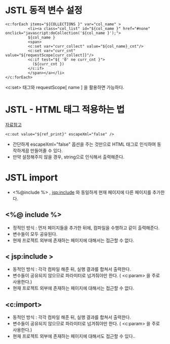 # JSTL 동적 변수 설정

```
<c:forEach items="${COLLECTIONS }" var="col_name" >
          <li><a class="col_list" id="${col_name }" href="#none" onclick="javascript:doCollection('${col_name }');">                  	
          ${col_name }
          <span>
          <c:set var="curr_collect" value="${col_name}_cnt"/>
          <c:set var="curr_cnt" value="${requestScope[curr_collect]}"/>
          <c:if test="${ '0' ne curr_cnt }">
            (${curr_cnt })
          </c:if>
          </span></a></li>						
</c:forEach>              
```        

<c:set> 태그와 requestScope[ name ] 을 활용하면 가능하다. 


# JSTL - HTML 태그 적용하는 법
[자료참고](https://needjarvis.tistory.com/51)
```
<c:out value="${ref_print}" escapeXml="false" />
```
- 간단하게 escapeXml="false" 옵션을 주는 것만으로 HTML 태그로 인식하여 동작하게끔 만들어줄 수 있다.
- 만약 설정해주지 않을 경우, string으로 인식해서 출력해준다. 

# JSTL import 
- <%@include %> , <jsp:include> 와 동일하게 현재 페이지에 다른 페이지를 추가한다. 

## <%@ include %> 
- 정적인 방식 : 먼저 페이지들을 추가한 뒤에, 컴파일을 수행하고 같이 출력해준다. 
- 변수들이 모두 공유된다. 
- 현재 프로젝트 외부에 존재하는 페이지에 대해서는 접근할 수 없다. 

## < jsp:include >
- 동적인 방식 : 각각 컴파일 해준 뒤, 실행 결과를 합쳐서 출력한다. 
- 변수들이 공유되지 않으므로 파라미터로 넘겨줘야만 한다. ( <c:param> 을 주로 사용한다.)
- 현재 프로젝트 외부에 존재하는 페이지에 대해서는 접근할 수 없다. 

## <c:import>
- 동적인 방식 : 각각 컴파일 해준 뒤, 실행 결과를 합쳐서 출력한다. 
- 변수들이 공유되지 않으므로 파라미터로 넘겨줘야만 한다. ( <c:param> 을 주로 사용한다.)
- 현재 프로젝트 외부에 존재하는 페이지에 대해서도 접근할 수 있다.. 
 
